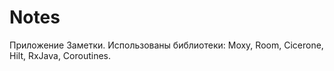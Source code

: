 # Notes
Приложение Заметки. 
Использованы библиотеки: Moxy, Room, Cicerone, Hilt, RxJava, Coroutines.
